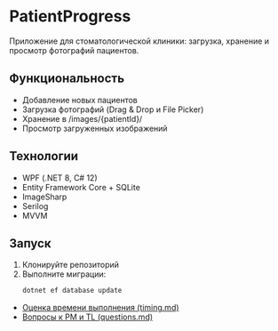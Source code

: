 # PatientProgress
Приложение для стоматологической клиники: загрузка, хранение и просмотр фотографий пациентов.

## Функциональность
- Добавление новых пациентов
- Загрузка фотографий (Drag & Drop и File Picker)
- Хранение в /images/{patientId}/
- Просмотр загруженных изображений

##  Технологии
- WPF (.NET 8, C# 12)
- Entity Framework Core + SQLite
- ImageSharp
- Serilog
- MVVM

## Запуск
1. Клонируйте репозиторий
2. Выполните миграции:
   ```bash
   dotnet ef database update
   
- [Оценка времени выполнения (timing.md)](./Docs/timing.md)
- [Вопросы к PM и TL (questions.md)](./Docs/questions.md)
